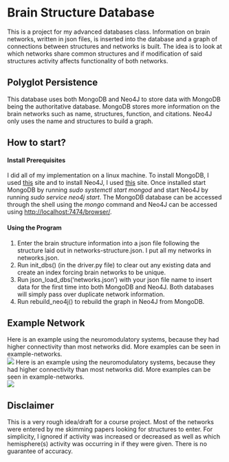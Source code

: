 # Brain Structure Database
This is a project for my advanced databases class. Information on brain networks, written in json files, is inserted into the database and a graph of connections between structures and networks is built. The idea is to look at which networks share common structures and if modification of said structures activity affects functionality of both networks. 

## Polyglot Persistence
This database uses both MongoDB and Neo4J to store data with MongoDB being the authoritative database. MongoDB stores more information on the brain networks such as name, structures, function, and citations. Neo4J only uses the name and structures to build a graph. 

## How to start?
#### Install Prerequisites 
I did all of my implementation on a linux machine. To install MongoDB, I used [this](https://tecadmin.net/install-mongodb-on-ubuntu/) site and to install Neo4J, I used [this](https://datawookie.netlify.com/blog/2016/09/installing-neo4j-on-ubuntu-16.04/) site. Once installed start MongoDB by running _sudo systemctl start mongod_ and start Neo4J by running _sudo service neo4j start_. The MongoDB database can be accessed through the shell using the _mongo_ command and Neo4J can be accessed using [http://localhost:7474/browser/](http://localhost:7474/browser/).

#### Using the Program
1. Enter the brain structure information into a json file following the structure laid out in networks-structure.json. I put all my networks in networks.json.
2. Run init\_dbs() (in the driver.py file) to clear out any existing data and create an index forcing brain networks to be unique.
3. Run json\_load\_dbs(‘networks.json’) with your json file name to insert data for the first time into both MongoDB and Neo4J. Both databases will simply pass over duplicate network information.
4. Run rebuild\_neo4j() to rebuild the graph in Neo4J from MongoDB.

## Example Network
Here is an example using the neuromodulatory systems, because they had higher connectivity than most networks did. More examples can be seen in example-networks. &nbsp; <br>
![](example-networks/neuromodulatory-systems.svg)
Here is an example using the neuromodulatory systems, because they had higher connectivity than most networks did. More examples can be seen in example-networks. &nbsp; <br>
![](example-networks/neuromodulatory-systems.svg)

## Disclaimer
This is a very rough idea/draft for a course project. Most of the networks were entered by me skimming papers looking for structures to enter. For simplicity, I ignored if activity was increased or decreased as well as which hemisphere(s) activity was occurring in if they were given. There is no guarantee of accuracy. 
